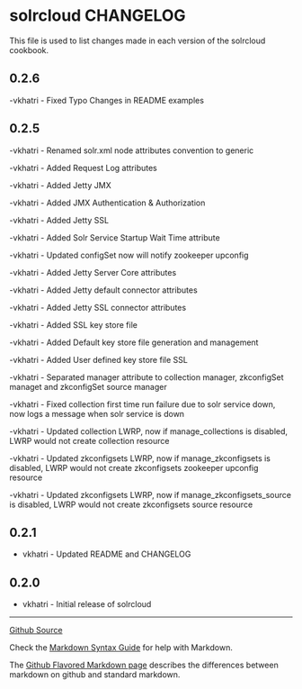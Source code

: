 solrcloud CHANGELOG
===================

This file is used to list changes made in each version of the solrcloud cookbook.

0.2.6
-----
-vkhatri - Fixed Typo Changes in README examples

0.2.5
----- 
-vkhatri - Renamed solr.xml node attributes convention to generic 

-vkhatri - Added Request Log attributes

-vkhatri - Added Jetty JMX

-vkhatri - Added JMX Authentication & Authorization 

-vkhatri - Added Jetty SSL 

-vkhatri - Added Solr Service Startup Wait Time attribute

-vkhatri - Updated configSet now will notify zookeeper upconfig

-vkhatri - Added Jetty Server Core attributes

-vkhatri - Added Jetty default connector attributes

-vkhatri - Added Jetty SSL connector attributes

-vkhatri - Added SSL key store file 

-vkhatri - Added Default key store file generation and management 

-vkhatri - Added User defined key store file SSL

-vkhatri - Separated manager attribute to  collection manager, zkconfigSet managet and zkconfigSet source manager

-vkhatri - Fixed collection first time run failure due to solr service down, now logs a message when solr service is down

-vkhatri - Updated collection LWRP, now if manage_collections is disabled, LWRP would not create collection resource

-vkhatri - Updated zkconfigsets LWRP, now if manage_zkconfigsets is disabled, LWRP would not create zkconfigsets zookeeper upconfig resource

-vkhatri - Updated zkconfigsets LWRP, now if manage_zkconfigsets_source is disabled, LWRP would not create zkconfigsets source resource

0.2.1
-----
- vkhatri - Updated README and CHANGELOG

0.2.0
-----
- vkhatri - Initial release of solrcloud

- - -
[Github Source](https://github.com/vkhatri/solrcloud)

Check the [Markdown Syntax Guide](http://daringfireball.net/projects/markdown/syntax) for help with Markdown.

The [Github Flavored Markdown page](http://github.github.com/github-flavored-markdown/) describes the differences between markdown on github and standard markdown.
